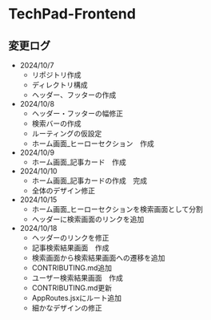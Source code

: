 # TechPad-Frontend

## 変更ログ

- 2024/10/7
  - リポジトリ作成
  - ディレクトリ構成
  - ヘッダー、フッターの作成
- 2024/10/8
  - ヘッダー・フッターの幅修正
  - 検索バーの作成
  - ルーティングの仮設定
  - ホーム画面_ヒーローセクション　作成
- 2024/10/9
  - ホーム画面_記事カード　作成
- 2024/10/10
  - ホーム画面_記事カードの作成　完成
  - 全体のデザイン修正
- 2024/10/15
  - ホーム画面_ヒーローセクションを検索画面として分割
  - ヘッダーに検索画面のリンクを追加
- 2024/10/18
  - ヘッダーのリンクを修正
  - 記事検索結果画面　作成
  - 検索画面から検索結果画面への遷移を追加
  - CONTRIBUTING.md追加
  - ユーザー検索結果画面　作成
  - CONTRIBUTING.md更新
  - AppRoutes.jsxにルート追加
  - 細かなデザインの修正
